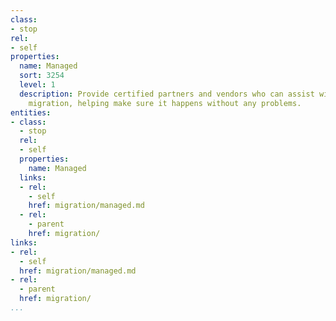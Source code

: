 ```yaml
---
class:
- stop
rel:
- self
properties:
  name: Managed
  sort: 3254
  level: 1
  description: Provide certified partners and vendors who can assist with a managed
    migration, helping make sure it happens without any problems.
entities:
- class:
  - stop
  rel:
  - self
  properties:
    name: Managed
  links:
  - rel:
    - self
    href: migration/managed.md
  - rel:
    - parent
    href: migration/
links:
- rel:
  - self
  href: migration/managed.md
- rel:
  - parent
  href: migration/
...
```

